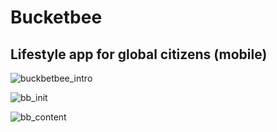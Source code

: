 # Bucketbee

## Lifestyle app for global citizens (mobile)

![buckbetbee_intro](https://user-images.githubusercontent.com/59074533/113441443-3d970280-93e6-11eb-8210-08a965fc2fd9.png)

![bb_init](https://user-images.githubusercontent.com/59074533/113441456-42f44d00-93e6-11eb-8b78-be681ed62f18.png)

![bb_content](https://user-images.githubusercontent.com/59074533/113441521-5bfcfe00-93e6-11eb-9378-40ccc789218f.png)
